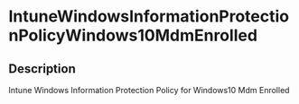 
# IntuneWindowsInformationProtectionPolicyWindows10MdmEnrolled

## Description

Intune Windows Information Protection Policy for Windows10 Mdm Enrolled
